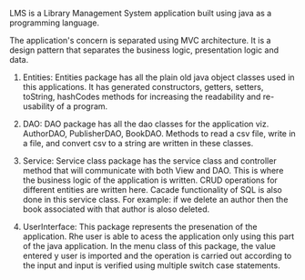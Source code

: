 LMS is a Library Management System application built using java as a programming language.

The application's concern is separated using MVC architecture. It is a design pattern that separates the business logic, presentation logic and data.

1. Entities: Entities package has all the plain old java object classes used in this applications. It has generated constructors, getters, setters, toString, hashCodes methods for increasing the readability and re-usability of a program. 

2. DAO: DAO package has all the dao classes for the application viz. AuthorDAO, PublisherDAO, BookDAO. Methods to read a csv file, write in a file, and convert csv to a string are written in these classes. 

3. Service: Service class package has the service class and controller method that will communicate with both View and DAO. This is where the business logic of the application is written. CRUD operations for different entities are written here. Cacade functionality of SQL is also done in this service class. For example: if we delete an author then the book associated with that author is aloso deleted.

4. UserInterface: This package represents the presenation of the application. Rhe user is able to acess the application only using this part of the java application. In the menu class of this package, the value entered y user is imported and the operation is carried out according to the input and input is verified using multiple switch case statements. 
